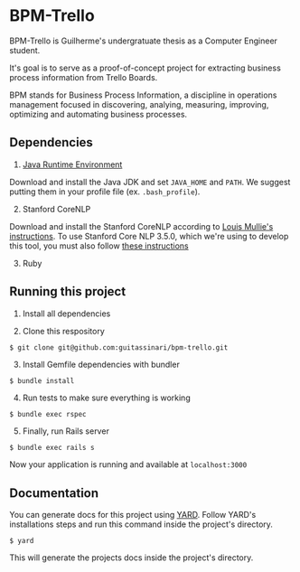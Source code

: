 # BPM-Trello

BPM-Trello is Guilherme's undergratuate thesis as a Computer Engineer student.

It's goal is to serve as a proof-of-concept project for extracting business process information from Trello Boards.

BPM stands for Business Process Information, a discipline in operations management focused in discovering, analying, measuring, improving, optimizing and automating business processes.


## Dependencies

1. [Java Runtime Environment](https://www.oracle.com/java/technologies/javase/javase-jdk8-downloads.html)

Download and install the Java JDK and set `JAVA_HOME` and `PATH`. We suggest putting them
in your profile file (ex. `.bash_profile`).

2. Stanford CoreNLP

Download and install the Stanford CoreNLP according to [Louis Mullie's instructions](https://github.com/louismullie/stanford-core-nlp#installation). To use Stanford Core NLP 3.5.0, which we're using to develop this tool, you must also follow [these instructions](https://github.com/louismullie/stanford-core-nlp#using-the-latest-version-of-the-stanford-corenlp)

3. Ruby

## Running this project

1. Install all dependencies

2. Clone this respository

```bash
$ git clone git@github.com:guitassinari/bpm-trello.git
```

3. Install Gemfile dependencies with bundler

```
$ bundle install
```

4. Run tests to make sure everything is working

```
$ bundle exec rspec
```

5. Finally, run Rails server

```
$ bundle exec rails s
```

Now your application is running and available at `localhost:3000`

## Documentation

You can generate docs for this project using [YARD](https://yardoc.org/).
Follow YARD's installations steps and run this command inside the project's directory.

```
$ yard
```

This will generate the projects docs inside the project's directory.